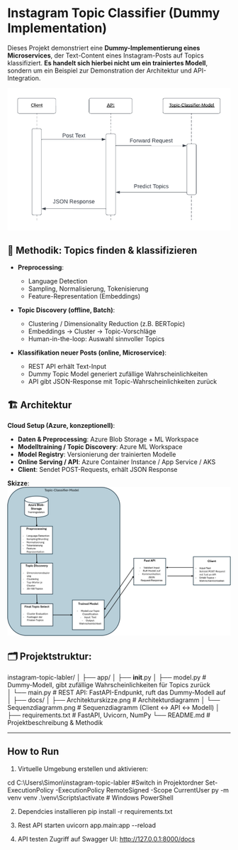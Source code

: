 # Instagram Topic Classifier (Dummy Implementation)

Dieses Projekt demonstriert eine **Dummy-Implementierung eines Microservices**, der Text-Content eines Instagram-Posts auf Topics klassifiziert. **Es handelt sich hierbei nicht um ein trainiertes Modell**, sondern um ein Beispiel zur Demonstration der Architektur und API-Integration.

![Sequenzdiagramm](docs/Sequenzdiagramm.png)


## 📌 Methodik: Topics finden & klassifizieren

- **Preprocessing**:  
  - Language Detection
  - Sampling, Normalisierung, Tokenisierung  
  - Feature-Representation (Embeddings)  

- **Topic Discovery (offline, Batch)**:  
  - Clustering / Dimensionality Reduction (z.B. BERTopic)  
  - Embeddings → Cluster → Topic-Vorschläge  
  - Human-in-the-loop: Auswahl sinnvoller Topics  

- **Klassifikation neuer Posts (online, Microservice)**:  
  - REST API erhält Text-Input  
  - Dummy Topic Model generiert zufällige Wahrscheinlichkeiten  
  - API gibt JSON-Response mit Topic-Wahrscheinlichkeiten zurück  


## 🏗 Architektur

**Cloud Setup (Azure, konzeptionell)**:  

- **Daten & Preprocessing**: Azure Blob Storage + ML Workspace  
- **Modelltraining / Topic Discovery**: Azure ML Workspace  
- **Model Registry**: Versionierung der trainierten Modelle  
- **Online Serving / API**: Azure Container Instance / App Service / AKS  
- **Client**: Sendet POST-Requests, erhält JSON Response  

**Skizze**:
![Architekturskizze](docs/Architekturskizze.png)



## 🗂 Projektstruktur:

instagram-topic-labler/
│
├── app/
│   ├── __init__.py
│   ├── model.py       # Dummy-Modell, gibt zufällige Wahrscheinlichkeiten für Topics zurück  
│   └── main.py        # REST API: FastAPI-Endpunkt, ruft das Dummy-Modell auf 
│
├── docs/
│   ├── Architekturskizze.png   # Architekturdiagramm
│   └── Sequenzdiagramm.png       # Sequenzdiagramm (Client ↔ API ↔ Modell)
│
├── requirements.txt       # FastAPI, Uvicorn, NumPy 
└── README.md              # Projektbeschreibung & Methodik


---

## How to Run

1. Virtuelle Umgebung erstellen und aktivieren:

cd C:\Users\Simon\instagram-topic-labler #Switch in Projektordner
Set-ExecutionPolicy -ExecutionPolicy RemoteSigned -Scope CurrentUser
py -m venv venv
.\venv\Scripts\activate  # Windows PowerShell

2. Dependcies installieren
pip install -r requirements.txt

3. Rest API starten
uvicorn app.main:app --reload

4. API testen
Zugriff auf Swagger UI: http://127.0.0.1:8000/docs

